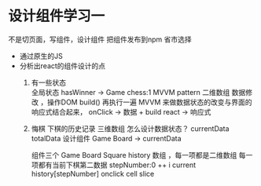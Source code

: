 # 设计组件学习一

不是切页面，写组件，设计组件
把组件发布到npm 省市选择

- 通过原生的JS
- 分析出react的组件设计的点
   1. 有一些状态  
      全局状态  hasWinner  -> Game
      chess:1  MVVM 
      pattern 二维数组
      数据修改 ，操作DOM  build() 再执行一遍
      MVVM 来做数据状态的改变与界面的响应式结合起来，
      onClick -> 数据 + build
      react -> 响应式

   2. 悔棋  下棋的历史记录
      三维数组
      怎么设计数据状态？ currentData  totalData
      设计组件 Game Board -> currentData

      组件三个  Game Board Square
      history  数组 ，每一项都是二维数组  每一项都有当前下棋第二数据
      stepNumber:0  ++ i 
      current  history[stepNumber]
      onclick cell slice
